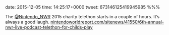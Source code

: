 date: 2015-12-05
time: 14:25:17+0000
tweet: 673146125419945985
%%%

The [@Nintendo_NWR](https://twitter.com/Nintendo_NWR) 2015 charity telethon starts in a couple of hours. It’s always a good laugh. [nintendoworldreport.com/sitenews/41550/6th-annual-nwr-live-podcast-telethon-for-childs-play](http://www.nintendoworldreport.com/sitenews/41550/6th-annual-nwr-live-podcast-telethon-for-childs-play)
